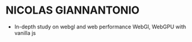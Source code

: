 # NICOLAS GIANNANTONIO
- In-depth study on webgl and web performance WebGl, WebGPU with vanilla js
<!--
- "M0,0 C0.208,0.438 0.062,1 1,1 "

- 1.61803398875
- mix(vec3(noise(vec2(uTime + st.x - st.y))), vec3(1.0), wave)

///
PERMET DE FAIRE CHANGER D'IMAGE DE GAUCHE À DROITE
vec2 fractUV = cos(fract(vUv / 10.0) / 100.0);
uv.x += (abs(fractUV.x) * 10.0) * uInt / 10.0;
                    

///

/*------------------------------
Background Cover UV
--------------------------------
u = basic UV
s = plane size
i = image size
------------------------------*/
vec2 CoverUV(vec2 u, vec2 s, vec2 i) {
  float rs = s.x / s.y; // Aspect plane size
  float ri = i.x / i.y; // Aspect image size
  vec2 st = rs < ri ? vec2(i.x * s.y / i.y, s.y) : vec2(s.x, i.y * s.x / i.x); // New st
  vec2 o = (rs < ri ? vec2((st.x - s.x) / 2.0, 0.0) : vec2(0.0, (st.y - s.y) / 2.0)) / st; // Offset
  return u * s / st + o;
}

- ease-in-circ: cubic-bezier(0.6,0.04,0.98,0.335);
- ease-out-circ: cubic-bezier(0.075,0.82,0.165,1);
- ease-in-out-circ: cubic-bezier(0.785,0.135,0.15,0.86);






**nicolas-giannantonio/Nicolas-Giannantonio** is a ✨ _special_ ✨ repository because its `README.md` (this file) appears on your GitHub profile.
- ease-in-cubic: cubic-bezier(0.55,0.055,0.675,0.19);
- ease-in-quart: cubic-bezier(0.895,0.03,0.685,0.22);
- ease-in-quint: cubic-bezier(0.755,0.05,0.855,0.06);
- ease-in-expo: cubic-bezier(0.95,0.05,0.795,0.035);

- ease-in-out-quad: cubic-bezier(0.455,0.03,0.515,0.955);
- ease-in-out-cubic: cubic-bezier(0.645,0.045,0.355,1);
- ease-in-out-quart: cubic-bezier(0.77,0,0.175,1);
- ease-in-out-quint: cubic-bezier(0.86,0,0.07,1);
- ease-in-out-expo: cubic-bezier(1,0,0,1);

- ease-out-quad: cubic-bezier(0.25,0.46,0.45,0.94);
- ease-out-cubic: cubic-bezier(0.215,0.61,0.355,1);
- ease-out-quart: cubic-bezier(0.165,0.84,0.44,1);
- ease-out-quint: cubic-bezier(0.23,1,0.32,1);
- ease-out-expo: cubic-bezier(0.19,1,0.22,1);

- ease-in-quad: cubic-bezier(0.55,0.085,0.68,0.53);


Here are some ideas to get you started:

- 🔭 I’m currently working on ...
- 🌱 I’m currently learning ...
- 👯 I’m looking to collaborate on ...
- 🤔 I’m looking for help with ...
- 💬 Ask me about ...
- 📫 How to reach me: ...
- 😄 Pronouns: ...
- ⚡ Fun fact: ...
-->
